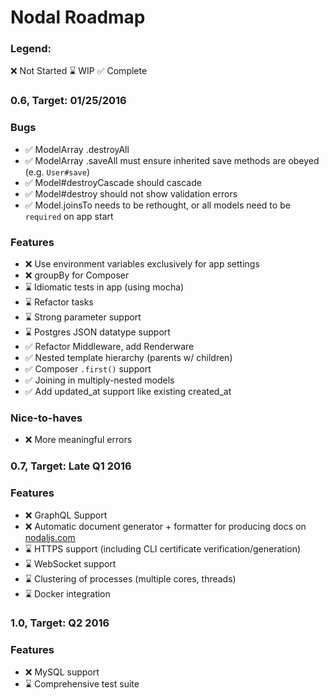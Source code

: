 # Nodal Roadmap

### Legend:

:x: Not Started
:hourglass: WIP
:white_check_mark: Complete

### 0.6, Target: 01/25/2016

### Bugs
* :white_check_mark: ModelArray .destroyAll
* :white_check_mark: ModelArray .saveAll must ensure inherited save methods are obeyed (e.g. `User#save`)
* :white_check_mark: Model#destroyCascade should cascade
* :white_check_mark: Model#destroy should not show validation errors
* :white_check_mark: Model.joinsTo needs to be rethought, or all models need to be `required` on app start

### Features
* :x: Use environment variables exclusively for app settings
* :x: groupBy for Composer
* :hourglass: Idiomatic tests in app (using mocha)
* :hourglass: Refactor tasks
* :hourglass: Strong parameter support
* :hourglass: Postgres JSON datatype support
* :white_check_mark: Refactor Middleware, add Renderware
* :white_check_mark: Nested template hierarchy (parents w/ children)
* :white_check_mark: Composer `.first()` support
* :white_check_mark: Joining in multiply-nested models
* :white_check_mark: Add updated_at support like existing created_at

### Nice-to-haves
* :x: More meaningful errors

### 0.7, Target: Late Q1 2016

### Features
* :x: GraphQL Support
* :x: Automatic document generator + formatter for producing docs on [nodaljs.com](http://nodaljs.com)
* :hourglass: HTTPS support (including CLI certificate verification/generation)
* :hourglass: WebSocket support
* :hourglass: Clustering of processes (multiple cores, threads)
* :hourglass: Docker integration

### 1.0, Target: Q2 2016

### Features
* :x: MySQL support
* :hourglass: Comprehensive test suite
